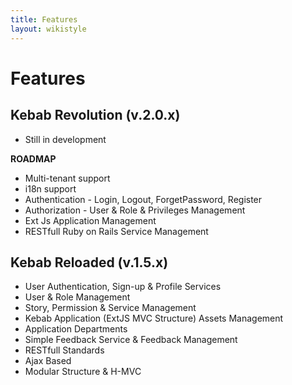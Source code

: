```yaml
---
title: Features
layout: wikistyle
---
```


# Features

## Kebab Revolution (v.2.0.x)

* Still in development

**ROADMAP**

* Multi-tenant support
* i18n support
* Authentication - Login, Logout, ForgetPassword, Register
* Authorization  - User & Role & Privileges Management
* Ext Js Application Management
* RESTfull Ruby on Rails Service Management

## Kebab Reloaded (v.1.5.x)

* User Authentication, Sign-up & Profile Services
* User & Role Management
* Story, Permission & Service Management
* Kebab Application (ExtJS MVC Structure) Assets Management
* Application Departments
* Simple Feedback Service & Feedback Management
* RESTfull Standards
* Ajax Based
* Modular Structure & H-MVC